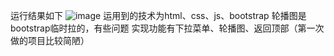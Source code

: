 运行结果如下
![image](https://github.com/asinaYue/TaoBao/assets/103429314/1da4baf6-bc62-404b-a7e4-a886ddd5ec9c)
运用到的技术为html、css、js、bootstrap
轮播图是bootstrap临时拉的，有些问题
实现功能有下拉菜单、轮播图、返回顶部（第一次做的项目比较简陋）
